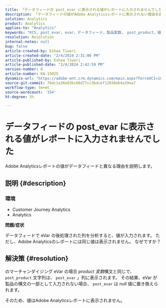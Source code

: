 ```yaml
---
title: 「データフィードの post_evar に表示される値がレポートに入力されませんでした」
description: 「データフィードの値がAdobe Analyticsレポートに表示されない理由を調べます。」
solution: Analytics
product: Analytics
applies-to: "Analytics"
keywords: "KCS, post_evar, evar，データフィード，製品変数， post_product，値"
resolution: Resolution
internal-notes: null
bug: false
article-created-by: Eshaa Tiwari
article-created-date: "2/4/2024 2:31:06 PM"
article-published-by: Eshaa Tiwari
article-published-date: "2/4/2024 2:42:59 PM"
version-number: 8
article-number: KA-15025
dynamics-url: "https://adobe-ent.crm.dynamics.com/main.aspx?forceUCI=1&pagetype=entityrecord&etn=knowledgearticle&id=e1d92807-6ac3-ee11-9079-6045bd006295"
source-git-commit: 7bdc1a36e03bc68d77cc3bdcef12658eb4a39ea7
workflow-type: tm+mt
source-wordcount: '154'
ht-degree: 5%

---
```


# データフィードの post_evar に表示される値がレポートに入力されませんでした


Adobe Analyticsレポートの値がデータフィードと異なる理由を説明します。

## 説明 {#description}


### <b>環境</b>

- Customer Journey Analytics
- Analytics


<b>問題/症状</b>

データフィードで eVar の後処理された列を分析すると、値が入力されます。 ただし、Adobe Analyticsのレポートには同じ値は表示されません。 なぜですか？






## 解決策 {#resolution}


のマーチャンダイジング eVar の場合 *product 変数*&#x200B;構文と同じで、 `post_product` 文字列は、 `post_evar` 」列に表示されます。 その結果、eVar が製品の構文の一部として入力されない場合、 `post_evar` は null 値に置き換えられます。

そのため、値はAdobe Analyticsレポートに表示されません。
